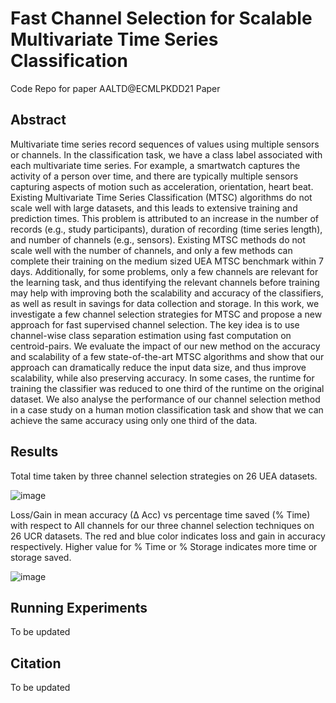 # Fast Channel Selection for Scalable Multivariate Time Series Classification
Code Repo for paper AALTD@ECMLPKDD21 Paper

## Abstract
Multivariate time series record sequences of values using multiple sensors or channels. In the classification task, we have a class label associated with each multivariate time series. For example, a smartwatch captures the activity of a person over time, and there are typically multiple sensors capturing aspects of motion such as acceleration, orientation, heart beat. Existing Multivariate Time Series Classification (MTSC) algorithms do not scale well with large datasets, and this leads to extensive training and prediction times. This problem is attributed to an increase in the number of records (e.g., study participants), duration of recording (time series length), and number of channels (e.g., sensors). 
Existing MTSC methods do not scale well with the number of channels, and only a few  methods can complete their training on the medium sized UEA MTSC benchmark within 7 days. Additionally, for some problems, only a few channels are relevant for the learning task, and thus identifying the relevant channels before training may help with improving both the scalability and accuracy of the classifiers, as well as result in savings for data collection and storage.
In this work, we investigate a few channel selection strategies for MTSC and propose a new approach for fast supervised channel selection. The key idea is to use channel-wise class separation estimation using fast computation on centroid-pairs. We evaluate the impact of our new method on the accuracy and scalability of a few state-of-the-art MTSC algorithms and show that our approach can dramatically reduce the input data size, and thus improve scalability, while also preserving accuracy. In some cases, the runtime for training the classifier was reduced to one third of the runtime on the original dataset. We also analyse the performance of our channel selection method in a case study on a human motion classification task and show that we can achieve the same accuracy using only one third of the data.

## Results
Total time taken by three channel selection strategies on 26 UEA datasets.

![image](https://user-images.githubusercontent.com/20501023/127819441-1335ad5b-3b11-47f5-a1d9-41d3f7ddfa3f.png)

Loss/Gain in mean accuracy (∆ Acc) vs percentage time saved (% Time) with respect to All channels for our three channel selection techniques on 26 UCR datasets. The red and blue color indicates loss and gain in accuracy respectively. Higher value for % Time or % Storage indicates more time or storage saved.


![image](https://user-images.githubusercontent.com/20501023/127819519-dfae8b4f-9d46-4c98-bd0a-36331cfdb410.png)



## Running Experiments

To be updated

## Citation

To be updated
